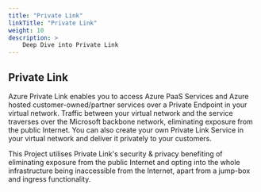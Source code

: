 ```yaml
---
title: "Private Link"
linkTitle: "Private Link"
weight: 10
description: >
    Deep Dive into Private Link
---
```


## Private Link

Azure Private Link enables you to access Azure PaaS Services and Azure hosted customer-owned/partner services over a Private Endpoint in your virtual network. Traffic between your virtual network and the service traverses over the Microsoft backbone network, eliminating exposure from the public Internet. You can also create your own Private Link Service in your virtual network and deliver it privately to your customers.

This Project utilises Private Link's security & privacy benefiting of eliminating exposure from the public Internet and opting into the whole infrastructure being inaccessible from the Internet, apart from a jump-box and ingress functionality.
